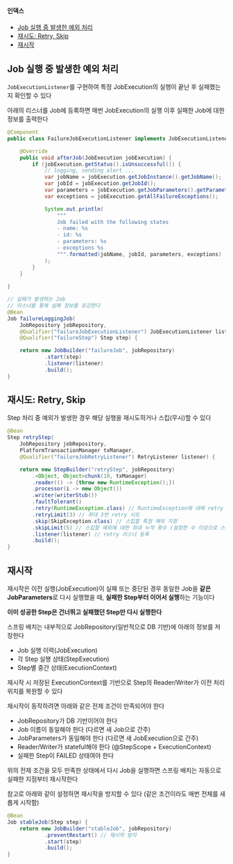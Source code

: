 #### 인덱스
- [Job 실행 중 발생한 예외 처리](#job-실행-중-발생한-예외-처리)
- [재시도: Retry, Skip](#재시도-retry-skip)
- [재시작](#재시작)

## Job 실행 중 발생한 예외 처리

`JobExecutionListener`를 구현하여 특정 JobExecution의 실행이 끝난 후 실패했는지 확인할 수 있다

아래의 리스너를 Job에 등록하면 매번 JobExecution의 실행 이후 실패한 Job에 대한 정보를 출력한다

```java
@Component
public class FailureJobExecutionListener implements JobExecutionListener {

    @Override
    public void afterJob(JobExecution jobExecution) {
        if (jobExecution.getStatus().isUnsuccessful()) {
            // logging, sending alert ...
            var jobName = jobExecution.getJobInstance().getJobName();
            var jobId = jobExecution.getJobId();
            var parameters = jobExecution.getJobParameters().getParameters();
            var exceptions = jobExecution.getAllFailureExceptions();

            System.out.println(
                """
                Job failed with the following states
                - name: %s
                - id: %s
                - parameters: %s
                - exceptions %s 
                """.formatted(jobName, jobId, parameters, exceptions)
            );
        }
    }
    
}
```

```java
// 실패가 발생하는 Job
// 리스너를 통해 실패 정보를 로깅한다
@Bean
Job failureLoggingJob(
    JobRepository jobRepository,
    @Qualifier("failureJobExecutionListener") JobExecutionListener listener,
    @Qualifier("failureStep") Step step) {

    return new JobBuilder("failureJob", jobRepository)
            .start(step)
            .listener(listener)
            .build();
}
```


## 재시도: Retry, Skip

Step 처리 중 예외가 발생한 경우 해당 실행을 재시도하거나 스킵(무시)할 수 있다

```java
@Bean
Step retryStep(
    JobRepository jobRepository, 
    PlatformTransactionManager txManager,
    @Qualifier("failureJobRetryListener") RetryListener listener) {

    return new StepBuilder("retryStep", jobRepository)
        .<Object, Object>chunk(10, txManager)
        .reader(() -> {throw new RuntimeException();})
        .processor(i -> new Object())
        .writer(writerStub())
        .faultTolerant() 
        .retry(RuntimeException.class) // RuntimeException에 대해 retry 시도
        .retryLimit(3) // 최대 3번 retry 시도
        .skip(SkipException.class) // 스킵할 특정 예외 지정
        .skipLimit(5) // 스킵할 예외에 대한 최대 누적 횟수 (설정한 수 이상으로 스킵 예외 발생 시 Step FAILED 처리)
        .listener(listener) // retry 리스너 등록
        .build();
}
```


## 재시작

재시작은 이전 실행(JobExecution)이 실패 또는 중단된 경우 동일한 Job을 **같은 JobParameters**로 다시 실행했을 때, **실패한 Step부터 이어서 실행**하는 기능이다

**이미 성공한 Step은 건너뛰고 실패했던 Step만 다시 실행한다**

스프링 배치는 내부적으로 JobRepository(일반적으로 DB 기반)에 아래의 정보를 저장한다
- Job 실행 이력(JobExecution)
- 각 Step 실행 상태(StepExecution)
- Step별 중간 상태(ExecutionContext)

재시작 시 저장된 ExecutionContext를 기반으로 Step의 Reader/Writer가 이전 처리 위치를 복원할 수 있다

재시작이 동작하려면 아래와 같은 전제 조건이 만족되어야 한다
- JobRepository가 DB 기반이어야 한다
- Job 이름이 동일해야 한다 (다르면 새 Job으로 간주)
- JobParameters가 동일해야 한다 (다르면 새 JobExecution으로 간주)
- Reader/Writer가 stateful해야 한다 (@StepScope + ExecutionContext)
- 실패한 Step이 FAILED 상태여야 한다

위의 전제 조건을 모두 만족한 상태에서 다시 Job을 실행하면 스프링 배치는 자동으로 실패한 지점부터 재시작한다

참고로 아래와 같이 설정하면 재시작을 방지할 수 있다 (같은 조건이라도 매번 전체를 새롭게 시작함)

```java
@Bean
Job stableJob(Step step) {
    return new JobBuilder("stableJob", jobRepository)
            .preventRestart() // 재시작 방지
            .start(step)
            .build();
}
```